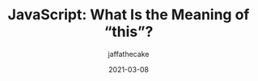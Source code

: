 ---
author: jaffathecake
date: 2021-03-08
layout: post.njk
publisher: chromiumdev
tags:
  - article
  - javascript
target_url: https://web.dev/javascript-this/
title: "JavaScript: What Is the Meaning of “this”?"
---